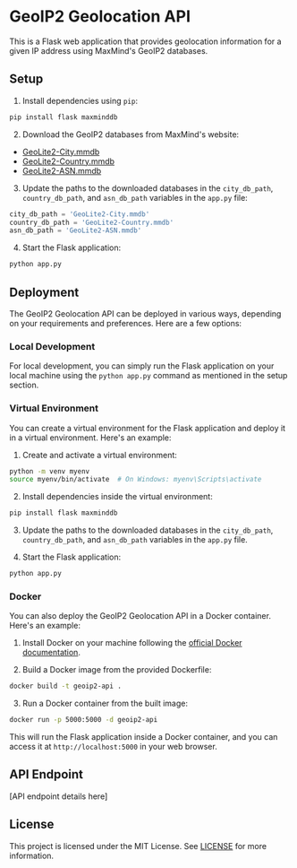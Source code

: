 # GeoIP2 Geolocation API

This is a Flask web application that provides geolocation information for a given IP address using MaxMind's GeoIP2 databases.

## Setup

1. Install dependencies using `pip`:

```bash
pip install flask maxminddb
```

2. Download the GeoIP2 databases from MaxMind's website:

- [GeoLite2-City.mmdb](https://dev.maxmind.com/geoip/geoip2/geolite2/)
- [GeoLite2-Country.mmdb](https://dev.maxmind.com/geoip/geoip2/geolite2/)
- [GeoLite2-ASN.mmdb](https://dev.maxmind.com/geoip/geoip2/geolite2/)

3. Update the paths to the downloaded databases in the `city_db_path`, `country_db_path`, and `asn_db_path` variables in the `app.py` file:

```python
city_db_path = 'GeoLite2-City.mmdb'
country_db_path = 'GeoLite2-Country.mmdb'
asn_db_path = 'GeoLite2-ASN.mmdb'
```

4. Start the Flask application:

```bash
python app.py
```

## Deployment

The GeoIP2 Geolocation API can be deployed in various ways, depending on your requirements and preferences. Here are a few options:

### Local Development

For local development, you can simply run the Flask application on your local machine using the `python app.py` command as mentioned in the setup section.

### Virtual Environment

You can create a virtual environment for the Flask application and deploy it in a virtual environment. Here's an example:

1. Create and activate a virtual environment:

```bash
python -m venv myenv
source myenv/bin/activate  # On Windows: myenv\Scripts\activate
```

2. Install dependencies inside the virtual environment:

```bash
pip install flask maxminddb
```

3. Update the paths to the downloaded databases in the `city_db_path`, `country_db_path`, and `asn_db_path` variables in the `app.py` file.

4. Start the Flask application:

```bash
python app.py
```

### Docker

You can also deploy the GeoIP2 Geolocation API in a Docker container. Here's an example:

1. Install Docker on your machine following the [official Docker documentation](https://docs.docker.com/get-docker/).

2. Build a Docker image from the provided Dockerfile:

```bash
docker build -t geoip2-api .
```

3. Run a Docker container from the built image:

```bash
docker run -p 5000:5000 -d geoip2-api
```

This will run the Flask application inside a Docker container, and you can access it at `http://localhost:5000` in your web browser.

## API Endpoint

[API endpoint details here]

## License

This project is licensed under the MIT License. See [LICENSE](LICENSE) for more information.
